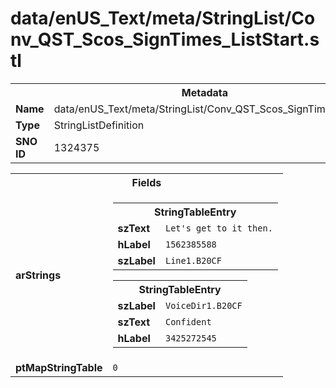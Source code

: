 <h1>data/enUS_Text/meta/StringList/Conv_QST_Scos_SignTimes_ListStart.stl</h1><table><tr><th colspan="100%">Metadata</th></tr><tr><td><b>Name</b></td><td>data/enUS_Text/meta/StringList/Conv_QST_Scos_SignTimes_ListStart.stl</td></tr><tr><td><b>Type</b></td><td>StringListDefinition</td></tr><tr><td><b>SNO ID</b></td><td>1324375</td></tr></table>

<table><tr><th colspan="100%">Fields</th></tr><tr><td><b>arStrings</b></td><td><table><tr><th colspan="100%">StringTableEntry</th></tr><tr><td><b>szText</b></td><td><code>Let's get to it then.</code></td></tr><tr><td><b>hLabel</b></td><td><code>1562385588</code></td></tr><tr><td><b>szLabel</b></td><td><code>Line1.B20CF</code></td></tr></table>


<table><tr><th colspan="100%">StringTableEntry</th></tr><tr><td><b>szLabel</b></td><td><code>VoiceDir1.B20CF</code></td></tr><tr><td><b>szText</b></td><td><code>Confident</code></td></tr><tr><td><b>hLabel</b></td><td><code>3425272545</code></td></tr></table>


</td></tr><tr><td><b>ptMapStringTable</b></td><td><code>0</code></td></tr></table>

